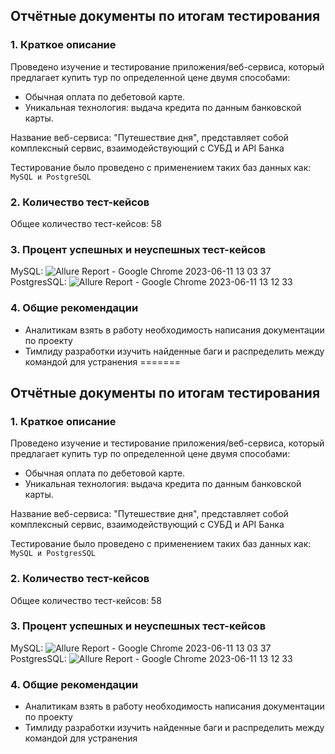 
## Отчётные документы по итогам тестирования
### 1. Краткое описание
Проведено изучение и тестирование приложения/веб-сервиса, который предлагает купить тур по определенной цене двумя способами:
* Обычная оплата по дебетовой карте.
* Уникальная технология: выдача кредита по данным банковской карты.

Название веб-сервиса: "Путешествие дня", представляет собой комплексный сервис, взаимодействующий с СУБД и API Банка

Тестирование было проведено с применением таких баз данных как: `MySQL и PostgreSQL`
### 2. Количество тест-кейсов
Общее количество тест-кейсов: 58
### 3. Процент успешных и неуспешных тест-кейсов
MySQL:
![Allure Report - Google Chrome 2023-06-11 13 03 37](https://github.com/AleksandrMukhin/QA_Diploma_project/assets/120710840/ff0243f9-4669-46a3-b1a1-72aba5cd1cab)
PostgresSQL:
![Allure Report - Google Chrome 2023-06-11 13 12 33](https://github.com/AleksandrMukhin/QA_Diploma_project/assets/120710840/5baaa9ee-7ba0-41be-a17f-a3e8c8b67825)
### 4. Общие рекомендации
* Аналитикам взять в работу необходимость написания документации по проекту
* Тимлиду разработки изучить найденные баги и распределить между командой для устранения
=======
## Отчётные документы по итогам тестирования
### 1. Краткое описание
Проведено изучение и тестирование приложения/веб-сервиса, который предлагает купить тур по определенной цене двумя способами:
* Обычная оплата по дебетовой карте.
* Уникальная технология: выдача кредита по данным банковской карты.

Название веб-сервиса: "Путешествие дня", представляет собой комплексный сервис, взаимодействующий с СУБД и API Банка

Тестирование было проведено с применением таких баз данных как: `MySQL и PostgresSQL`
### 2. Количество тест-кейсов
Общее количество тест-кейсов: 58
### 3. Процент успешных и неуспешных тест-кейсов
MySQL:
![Allure Report - Google Chrome 2023-06-11 13 03 37](https://github.com/AleksandrMukhin/QA_Diploma_project/assets/120710840/ff0243f9-4669-46a3-b1a1-72aba5cd1cab)
PostgresSQL:
![Allure Report - Google Chrome 2023-06-11 13 12 33](https://github.com/AleksandrMukhin/QA_Diploma_project/assets/120710840/5baaa9ee-7ba0-41be-a17f-a3e8c8b67825)
### 4. Общие рекомендации
* Аналитикам взять в работу необходимость написания документации по проекту
* Тимлиду разработки изучить найденные баги и распределить между командой для устранения

